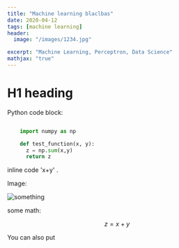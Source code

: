 ```yaml
---
title: "Machine learning blaclbas"
date: 2020-04-12
tags: [machine learning]
header:
  image: "/images/1234.jpg"

excerpt: "Machine Learning, Perceptron, Data Science"
mathjax: "true"
---
```


# H1 heading

Python code block:

```python

    import numpy as np

    def test_function(x, y):
      z = np.sum(x,y)
      return z

```


inline code 'x+y' .


Image:

<img src="{{ site.url }}{{ site.baseurl }}/images/1234.jpg" alt="something">


some math:

$$z = x + y $$

You can also put
